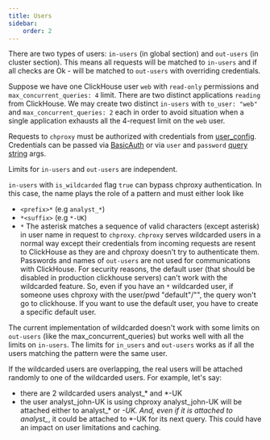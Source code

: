 ```yaml
---
title: Users
sidebar:
    order: 2
---
```


There are two types of users: `in-users` (in global section) and `out-users` (in cluster section).
This means all requests will be matched to `in-users` and if all checks are Ok - will be matched to `out-users`
with overriding credentials.

Suppose we have one ClickHouse user `web` with `read-only` permissions and `max_concurrent_queries: 4` limit.
There are two distinct applications `reading` from ClickHouse. We may create two distinct `in-users` with `to_user: "web"` and `max_concurrent_queries: 2` each in order to avoid situation when a single application exhausts all the 4-request limit on the `web` user.

Requests to `chproxy` must be authorized with credentials from [user_config](https://github.com/ContentSquare/chproxy/blob/master/config#user_config). Credentials can be passed via [BasicAuth](https://en.wikipedia.org/wiki/Basic_access_authentication) or via `user` and `password` [query string](https://en.wikipedia.org/wiki/Query_string) args.

Limits for `in-users` and `out-users` are independent.


`in-users` with `is_wildcarded` flag `true` can bypass chproxy authentication. In this case, the name plays the role of a pattern and must either look like
* `<prefix>*` (e.g `analyst_*`)
* `*<suffix>` (e.g `*-UK`)
* `*`
The asterisk matches a sequence of valid characters (except asterisk) in user name in request to `chproxy`. `chproxy` serves wildcarded users in a normal way except their credentials from incoming requests are resent to ClickHouse as they are and chproxy doesn't try to authenticate them. Passwords and names of `out-users` are not used for communications with ClickHouse. For security reasons, the default user (that should be disabled in production clickhouse servers) can't work with the wildcarded feature. So, even if you have an `*` wildcarded user, if someone uses chproxy with the user/pwd "default"/"", the query won't go to clickhouse. If you want to use the default user, you have to create a specific default user.

The current implementation of wildcarded doesn't work with some limits on `out-users` (like the max_concurrent_queries) but works well with all the limits on `in-users`. The limits for `in_users` and `out-users` works as if all the users matching the pattern were the same user.

If the wildcarded users are overlapping, the real users will be attached randomly to one of the wildcarded users. For example, let's say:
* there are 2 wildcarded users analyst_* and *-UK
* the user analyst_john-UK is using chproxy
analyst_john-UK will be attached either to analyst_* or *-UK. And, even if it is attached to analyst_*, it could be attached to *-UK for its next query. This could have an impact on user limitations and caching.